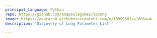 ```yaml
---
principal_language: Python
repo: https://github.com/anapaulagomes/looong
image: https://avatars0.githubusercontent.com/u/1899950?s=180&v=4
description: 'Discovery of Long Parameter List '

---
```

